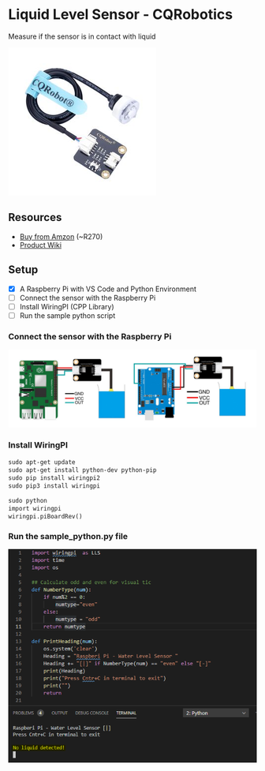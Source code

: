 # Liquid Level Sensor - CQRobotics #
Measure if the sensor is in contact with liquid

![](https://raw.githubusercontent.com/mariusvrstr/hydriot/main/Raspberry%20Pi/Liquid%20Level%20Sensor%20(CQRobotics%20)/resources/sensor.jpg)


## Resources ##

* [Buy from Amzon](https://www.amazon.com/CQRobot-Consumption-Resistance-Temperature-Properties/dp/B07ZMGW3QJ) (~R270)
* [Product Wiki](http://www.cqrobot.wiki/index.php/Liquid_Level_Sensor)

## Setup ##

- [X] A Raspberry Pi with VS Code and Python Environment 
- [ ] Connect the sensor with the Raspberry Pi
- [ ] Install WiringPI (CPP Library)
- [ ] Run the sample python script

### Connect the sensor with the Raspberry Pi ###

![](https://raw.githubusercontent.com/mariusvrstr/hydriot/main/Raspberry%20Pi/Liquid%20Level%20Sensor%20(CQRobotics%20)/resources/connection.jpg)

### Install WiringPI ###

```console
sudo apt-get update
sudo apt-get install python-dev python-pip
sudo pip install wiringpi2
sudo pip3 install wiringpi
```

```console
sudo python
import wiringpi
wiringpi.piBoardRev()
```

### Run the sample_python.py file ###

![](https://raw.githubusercontent.com/mariusvrstr/hydriot/main/Raspberry%20Pi/Liquid%20Level%20Sensor%20(CQRobotics%20)/resources/running.png)

